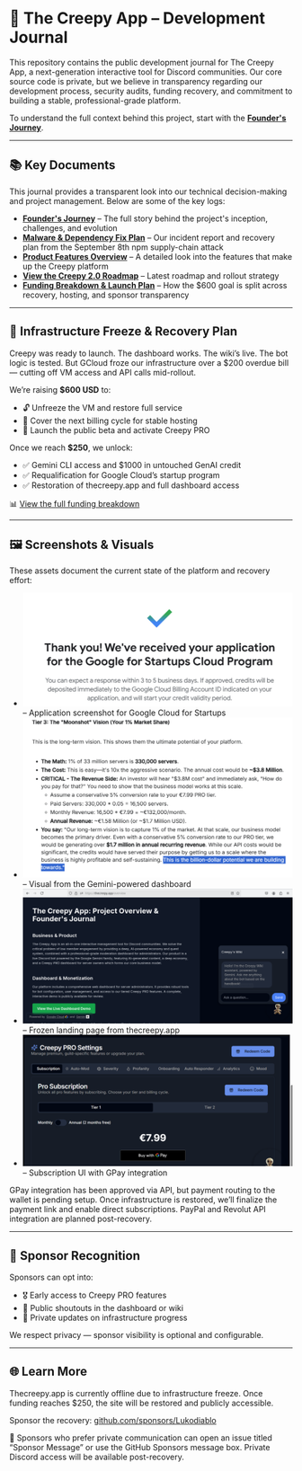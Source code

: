 # 🧠 The Creepy App – Development Journal

This repository contains the public development journal for The Creepy App, a next-generation interactive tool for Discord communities. Our core source code is private, but we believe in transparency regarding our development process, security audits, funding recovery, and commitment to building a stable, professional-grade platform.

To understand the full context behind this project, start with the **[Founder's Journey](./FOUNDERS_JOURNEY.md)**.

---

## 📚 Key Documents

This journal provides a transparent look into our technical decision-making and project management. Below are some of the key logs:

* **[Founder's Journey](./FOUNDERS_JOURNEY.md)** – The full story behind the project's inception, challenges, and evolution  
* **[Malware & Dependency Fix Plan](./malware_fix.md)** – Our incident report and recovery plan from the September 8th npm supply-chain attack  
* **[Product Features Overview](./features.md)** – A detailed look into the features that make up the Creepy platform  
* **[View the Creepy 2.0 Roadmap](./roadmap.md)** – Latest roadmap and rollout strategy  
* **[Funding Breakdown & Launch Plan](./funding-plan.md)** – How the $600 goal is split across recovery, hosting, and sponsor transparency

---

## 💸 Infrastructure Freeze & Recovery Plan

Creepy was ready to launch. The dashboard works. The wiki’s live. The bot logic is tested. But GCloud froze our infrastructure over a $200 overdue bill — cutting off VM access and API calls mid-rollout.

We’re raising **$600 USD** to:
- 🔓 Unfreeze the VM and restore full service  
- 🧮 Cover the next billing cycle for stable hosting  
- 🚀 Launch the public beta and activate Creepy PRO

Once we reach **$250**, we unlock:
- ✅ Gemini CLI access and $1000 in untouched GenAI credit  
- ✅ Requalification for Google Cloud’s startup program  
- ✅ Restoration of thecreepy.app and full dashboard access

📊 [View the full funding breakdown](./funding-plan.md)

---

## 🖼️ Screenshots & Visuals

These assets document the current state of the platform and recovery effort:

* ![GCloud Startup Review](./gcloud_startup.png) – Application screenshot for Google Cloud for Startups  
* ![Moonshot Screenshot](./moon_shot.png) – Visual from the Gemini-powered dashboard  
* ![Live Page Overview](./overview1.png) – Frozen landing page from thecreepy.app  
* ![Creepy PRO Preview](./pro_preview..png) – Subscription UI with GPay integration

GPay integration has been approved via API, but payment routing to the wallet is pending setup. Once infrastructure is restored, we’ll finalize the payment link and enable direct subscriptions. PayPal and Revolut API integration are planned post-recovery.

---

## 👥 Sponsor Recognition

Sponsors can opt into:
- 🎖️ Early access to Creepy PRO features  
- 📢 Public shoutouts in the dashboard or wiki  
- 🧾 Private updates on infrastructure progress

We respect privacy — sponsor visibility is optional and configurable.

---

## 🌐 Learn More

Thecreepy.app is currently offline due to infrastructure freeze. Once funding reaches $250, the site will be restored and publicly accessible.

Sponsor the recovery: [github.com/sponsors/Lukodiablo](https://github.com/sponsors/Lukodiablo)

💬 Sponsors who prefer private communication can open an issue titled “Sponsor Message” or use the GitHub Sponsors message box. Private Discord access will be available post-recovery.
